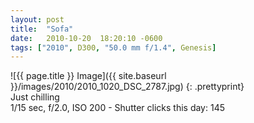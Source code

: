 ```yaml
---
layout: post
title:  "Sofa"
date:   2010-10-20  18:20:10 -0600
tags: ["2010", D300, "50.0 mm f/1.4", Genesis]
---
```

![{{ page.title }} Image]({{ site.baseurl }}/images/2010/2010_1020_DSC_2787.jpg)
{: .prettyprint}  
Just chilling  
1/15 sec, f/2.0, ISO 200 - Shutter clicks this day: 145